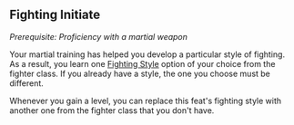 ## Fighting Initiate
*Prerequisite: Proficiency with a martial weapon*

Your martial training has helped you develop a particular style of fighting. As a result, you learn one [Fighting Style](../Classes/Fighter/Styles.md) option of your choice from the fighter class. If you already have a style, the one you choose must be different.

Whenever you gain a level, you can replace this feat's fighting style with another one from the fighter class that you don't have.


